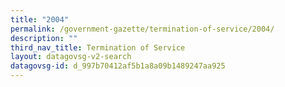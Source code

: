 ```yaml
---
title: "2004"
permalink: /government-gazette/termination-of-service/2004/
description: ""
third_nav_title: Termination of Service
layout: datagovsg-v2-search
datagovsg-id: d_997b70412af5b1a8a09b1489247aa925
---
```

